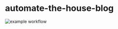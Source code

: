 # automate-the-house-blog

![example workflow](https://github.com/fskelly/automate-the-house-blog/actions/workflows/mainm.yml/badge.svg)
